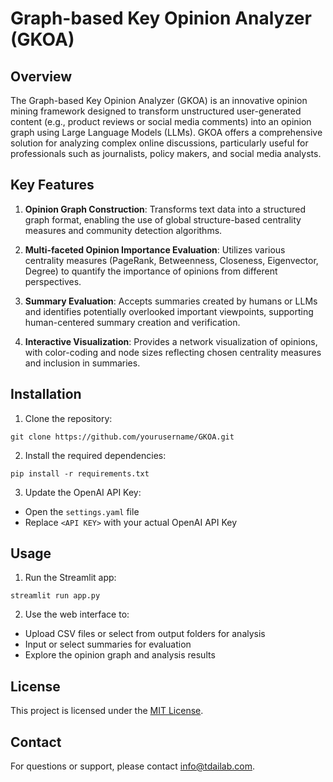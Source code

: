 # Graph-based Key Opinion Analyzer (GKOA)

## Overview

The Graph-based Key Opinion Analyzer (GKOA) is an innovative opinion mining framework designed to transform unstructured user-generated content (e.g., product reviews or social media comments) into an opinion graph using Large Language Models (LLMs). GKOA offers a comprehensive solution for analyzing complex online discussions, particularly useful for professionals such as journalists, policy makers, and social media analysts.

## Key Features

1. **Opinion Graph Construction**: Transforms text data into a structured graph format, enabling the use of global structure-based centrality measures and community detection algorithms.

2. **Multi-faceted Opinion Importance Evaluation**: Utilizes various centrality measures (PageRank, Betweenness, Closeness, Eigenvector, Degree) to quantify the importance of opinions from different perspectives.

3. **Summary Evaluation**: Accepts summaries created by humans or LLMs and identifies potentially overlooked important viewpoints, supporting human-centered summary creation and verification.

4. **Interactive Visualization**: Provides a network visualization of opinions, with color-coding and node sizes reflecting chosen centrality measures and inclusion in summaries.

## Installation
1. Clone the repository:
```
git clone https://github.com/yourusername/GKOA.git
```

2. Install the required dependencies:
```
pip install -r requirements.txt
```
3. Update the OpenAI API Key:
- Open the `settings.yaml` file
- Replace `<API KEY>` with your actual OpenAI API Key

## Usage
1. Run the Streamlit app:
```
streamlit run app.py
```

2. Use the web interface to:
- Upload CSV files or select from output folders for analysis
- Input or select summaries for evaluation
- Explore the opinion graph and analysis results

## License

This project is licensed under the [MIT License](LICENSE).

## Contact

For questions or support, please contact [info@tdailab.com](mailto:info@tdailab.com).